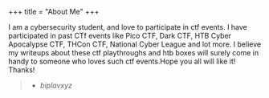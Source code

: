 +++
title = "About Me"
+++

I am a cybersecurity student, and love to participate in ctf events. I have participated in past CTf events like Pico CTF, Dark CTF, HTB Cyber Apocalypse CTF, THCon CTF, National Cyber League and lot more. I believe my writeups about these ctf playthroughs and htb boxes will surely come in handy to someone who loves such ctf events.Hope you all will like it!  
Thanks!  
> - <cite>biplavxyz</cite>

